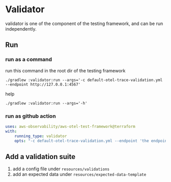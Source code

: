 # Validator
validator is one of the component of the testing framework, and can be run independently.

## Run
### run as a command

run this command in the root dir of the testing framework

```shell
./gradlew :validator:run --args='-c default-otel-trace-validation.yml --endpoint http://127.0.0.1:4567'
```

help

```shell
./gradlew :validator:run --args='-h'
```

### run as github action

```yaml
uses: aws-observability/aws-otel-test-framework@terraform
with:
    running_type: validator
    opts: "-c default-otel-trace-validation.yml --endpoint 'the endpoint to test(Ex. 127.0.0.1:4567)'"
```

## Add a validation suite

1. add a config file under `resources/validations`
2. add an expected data under `resources/expected-data-template`